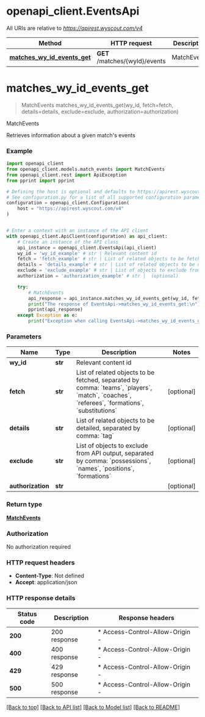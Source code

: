 # openapi_client.EventsApi

All URIs are relative to *https://apirest.wyscout.com/v4*

Method | HTTP request | Description
------------- | ------------- | -------------
[**matches_wy_id_events_get**](EventsApi.md#matches_wy_id_events_get) | **GET** /matches/{wyId}/events | MatchEvents


# **matches_wy_id_events_get**
> MatchEvents matches_wy_id_events_get(wy_id, fetch=fetch, details=details, exclude=exclude, authorization=authorization)

MatchEvents

Retrieves information about a given match's events

### Example


```python
import openapi_client
from openapi_client.models.match_events import MatchEvents
from openapi_client.rest import ApiException
from pprint import pprint

# Defining the host is optional and defaults to https://apirest.wyscout.com/v4
# See configuration.py for a list of all supported configuration parameters.
configuration = openapi_client.Configuration(
    host = "https://apirest.wyscout.com/v4"
)


# Enter a context with an instance of the API client
with openapi_client.ApiClient(configuration) as api_client:
    # Create an instance of the API class
    api_instance = openapi_client.EventsApi(api_client)
    wy_id = 'wy_id_example' # str | Relevant content id
    fetch = 'fetch_example' # str | List of related objects to be fetched, separated by comma: `teams`, `players`, `match`, `coaches`, `referees`, `formations`, `substitutions` (optional)
    details = 'details_example' # str | List of related objects to be detailed, separated by comma: `tag` (optional)
    exclude = 'exclude_example' # str | List of objects to exclude from API output, separated by comma: `possessions`, `names`, `positions`, `formations` (optional)
    authorization = 'authorization_example' # str |  (optional)

    try:
        # MatchEvents
        api_response = api_instance.matches_wy_id_events_get(wy_id, fetch=fetch, details=details, exclude=exclude, authorization=authorization)
        print("The response of EventsApi->matches_wy_id_events_get:\n")
        pprint(api_response)
    except Exception as e:
        print("Exception when calling EventsApi->matches_wy_id_events_get: %s\n" % e)
```



### Parameters


Name | Type | Description  | Notes
------------- | ------------- | ------------- | -------------
 **wy_id** | **str**| Relevant content id | 
 **fetch** | **str**| List of related objects to be fetched, separated by comma: &#x60;teams&#x60;, &#x60;players&#x60;, &#x60;match&#x60;, &#x60;coaches&#x60;, &#x60;referees&#x60;, &#x60;formations&#x60;, &#x60;substitutions&#x60; | [optional] 
 **details** | **str**| List of related objects to be detailed, separated by comma: &#x60;tag&#x60; | [optional] 
 **exclude** | **str**| List of objects to exclude from API output, separated by comma: &#x60;possessions&#x60;, &#x60;names&#x60;, &#x60;positions&#x60;, &#x60;formations&#x60; | [optional] 
 **authorization** | **str**|  | [optional] 

### Return type

[**MatchEvents**](MatchEvents.md)

### Authorization

No authorization required

### HTTP request headers

 - **Content-Type**: Not defined
 - **Accept**: application/json

### HTTP response details

| Status code | Description | Response headers |
|-------------|-------------|------------------|
**200** | 200 response |  * Access-Control-Allow-Origin -  <br>  |
**400** | 400 response |  * Access-Control-Allow-Origin -  <br>  |
**429** | 429 response |  * Access-Control-Allow-Origin -  <br>  |
**500** | 500 response |  * Access-Control-Allow-Origin -  <br>  |

[[Back to top]](#) [[Back to API list]](../README.md#documentation-for-api-endpoints) [[Back to Model list]](../README.md#documentation-for-models) [[Back to README]](../README.md)

